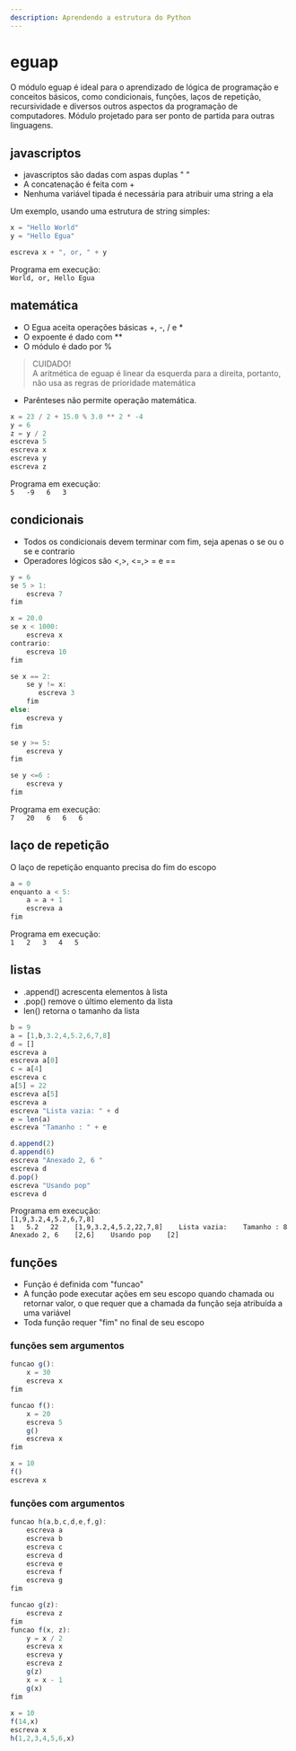 ```yaml
---
description: Aprendendo a estrutura do Python
---
```


# eguap

O módulo eguap é ideal para o aprendizado de lógica de programação e conceitos básicos, como condicionais, funções, laços de repetição, recursividade e diversos outros aspectos da programação de computadores. Módulo projetado para ser ponto de partida para outras linguagens.

## javascriptos

* javascriptos são dadas com aspas duplas " "
* A concatenação é feita com +
* Nenhuma variável tipada é necessária para atribuir uma string a ela

Um exemplo, usando uma estrutura de string simples:

```javascript
x = "Hello World"
y = "Hello Egua"

escreva x + ", or, " + y
```

Programa em execução:  
`World, or, Hello Egua`

## matemática

* O Egua aceita operações básicas +, -, / e \*
* O expoente é dado com \*\* 
* O módulo é dado por %

> CUIDADO!   
> A aritmética de eguap é linear da esquerda para a direita, portanto, não usa as regras de prioridade matemática

* Parênteses não permite operação matemática.

```javascript
x = 23 / 2 + 15.0 % 3.0 ** 2 * -4
y = 6
z = y / 2
escreva 5
escreva x
escreva y
escreva z
```

Programa em execução:  
`5  
-9  
6  
3`

## condicionais

* Todos os condicionais devem terminar com fim, seja apenas o se ou o se e contrario
* Operadores lógicos são &lt;,&gt;, &lt;=,&gt; = e ==

```javascript
y = 6
se 5 > 1:
    escreva 7
fim

x = 20.0
se x < 1000:
    escreva x
contrario:
    escreva 10
fim

se x == 2:
    se y != x:
       escreva 3
    fim
else:
    escreva y
fim

se y >= 5:
    escreva y
fim

se y <=6 :
    escreva y
fim
```

Programa em execução:  
`7  
20  
6  
6  
6`

## laço de repetição

O laço de repetição enquanto precisa do fim do escopo

```javascript
a = 0
enquanto a < 5:
    a = a + 1
    escreva a
fim
```

Programa em execução:  
`1  
2  
3  
4  
5`

## listas

* .append\(\) acrescenta elementos à lista
* .pop\(\) remove o último elemento da lista
* len\(\) retorna o tamanho da lista

```javascript
b = 9
a = [1,b,3.2,4,5.2,6,7,8]
d = []
escreva a
escreva a[0]
c = a[4]
escreva c
a[5] = 22
escreva a[5]
escreva a
escreva "Lista vazia: " + d
e = len(a)
escreva "Tamanho : " + e

d.append(2)
d.append(6)
escreva "Anexado 2, 6 "
escreva d
d.pop()
escreva "Usando pop"
escreva d
```

Programa em execução:  
`[1,9,3.2,4,5.2,6,7,8]`    
`1  
5.2  
22   
[1,9,3.2,4,5.2,22,7,8]   
Lista vazia:   
Tamanho : 8   
Anexado 2, 6   
[2,6]   
Usando pop   
[2]`

## funções

* Função é definida com "funcao"
* A função pode executar ações em seu escopo quando chamada ou retornar valor, o que requer que a chamada da função seja atribuída a uma variável
* Toda função requer "fim" no final de seu escopo

### funções sem argumentos

```javascript
funcao g():
	x = 30
	escreva x
fim

funcao f():
	x = 20
	escreva 5
	g()
	escreva x
fim

x = 10
f()
escreva x
```

### funções com argumentos

```javascript
funcao h(a,b,c,d,e,f,g):
	escreva a
	escreva b
	escreva c
	escreva d
	escreva e
	escreva f
	escreva g
fim

funcao g(z):
	escreva z
fim
funcao f(x, z):
	y = x / 2
	escreva x
	escreva y
	escreva z
	g(z)
	x = x - 1
	g(x)
fim
		
x = 10
f(14,x)
escreva x
h(1,2,3,4,5,6,x)

```
